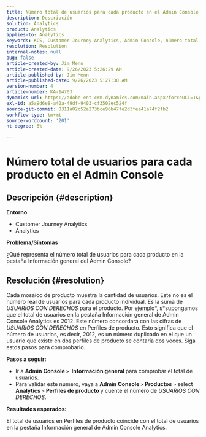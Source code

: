```yaml
---
title: Número total de usuarios para cada producto en el Admin Console
description: Descripción
solution: Analytics
product: Analytics
applies-to: Analytics
keywords: KCS, Customer Journey Analytics, Admin Console, número total de usuarios, producto, Adobe Analytics
resolution: Resolution
internal-notes: null
bug: false
article-created-by: Jim Menn
article-created-date: 9/26/2023 5:26:29 AM
article-published-by: Jim Menn
article-published-date: 9/26/2023 5:27:30 AM
version-number: 4
article-number: KA-14703
dynamics-url: https://adobe-ent.crm.dynamics.com/main.aspx?forceUCI=1&pagetype=entityrecord&etn=knowledgearticle&id=e8578c3b-2d5c-ee11-be6f-6045bd006268
exl-id: a5a9d6e8-a40a-49df-9403-cf3502ec524f
source-git-commit: 0311a02c52a273bce96b47fe2d3fea41a74f2fb2
workflow-type: tm+mt
source-wordcount: '201'
ht-degree: 6%

---
```


# Número total de usuarios para cada producto en el Admin Console

## Descripción {#description}


<b>Entorno</b>

- Customer Journey Analytics
- Analytics




<b>Problema/Síntomas</b>

¿Qué representa el número total de usuarios para cada producto en la pestaña Información general del Admin Console?




## Resolución {#resolution}


Cada mosaico de producto muestra la cantidad de usuarios. Este no es el número real de usuarios para cada producto individual. Es la suma de *USUARIOS CON DERECHOS* para el producto. Por ejemplo*, s*supongamos que el total de usuarios en la pestaña Información general de Admin Console Analytics es 2012. Este número concordará con las cifras de *USUARIOS CON DERECHOS* en Perfiles de producto. Esto significa que el número de usuarios, es decir, 2012, es un número duplicado en el que un usuario que existe en dos perfiles de producto se contaría dos veces. Siga estos pasos para comprobarlo.

<b>Pasos a seguir:</b>

- Ir a <b>Admin Console </b>`>` <b> Información general </b>para comprobar el total de usuarios.
- Para validar este número, vaya a <b>Admin Console </b>`>`  <b>Productos</b> `>`  select <b>Analytics </b>`>`  <b>Perfiles de producto </b>y cuente el número de *USUARIOS CON DERECHOS*.




<b>Resultados esperados:</b>

El total de usuarios en Perfiles de producto coincide con el total de usuarios en la pestaña Información general de Admin Console Analytics.
